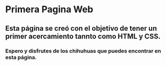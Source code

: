 # Primera Pagina Web

## Esta página se creó con el objetivo de tener un primer acercamiento tannto como HTML y CSS.

### Espero y disfrutes de los chihuhuas que puedes encontrar en esta página.

